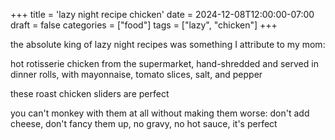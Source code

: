 +++
title = 'lazy night recipe chicken'
date = 2024-12-08T12:00:00-07:00
draft = false
categories = ["food"]
tags = ["lazy", "chicken"]
+++

the absolute king of lazy night recipes was something I attribute to my mom:

hot rotisserie chicken from the supermarket, hand-shredded and served in dinner rolls, with mayonnaise, tomato slices, salt, and pepper

these roast chicken sliders are perfect

you can't monkey with them at all without making them worse: don't add cheese, don't fancy them up, no gravy, no hot sauce, it's perfect